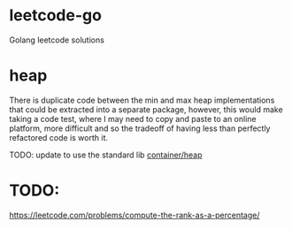# leetcode-go

Golang leetcode solutions

# heap

There is duplicate code between the min and max heap implementations that could be extracted into a separate package, however, this would make taking a code test, where I may need to copy and paste to an online platform, more difficult and so the tradeoff of having less than perfectly refactored code is worth it.

TODO: update to use the standard lib [container/heap](https://pkg.go.dev/container/heap)

# TODO:

https://leetcode.com/problems/compute-the-rank-as-a-percentage/
